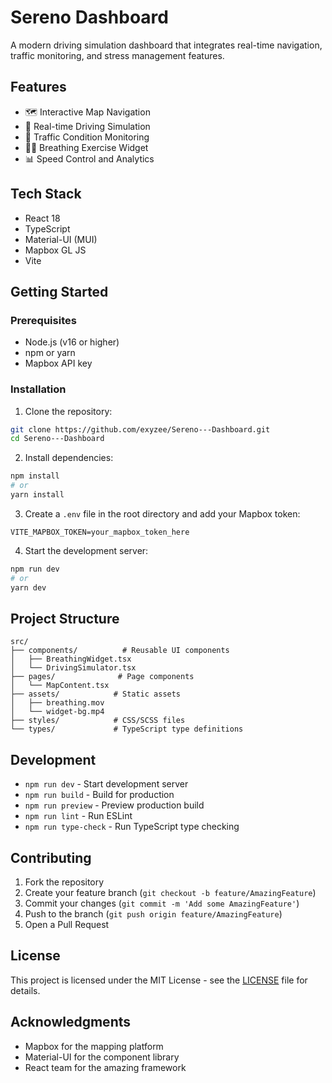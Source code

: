 # Sereno Dashboard

A modern driving simulation dashboard that integrates real-time navigation, traffic monitoring, and stress management features.

## Features

- 🗺️ Interactive Map Navigation
- 🚗 Real-time Driving Simulation
- 🚦 Traffic Condition Monitoring
- 🧘‍♂️ Breathing Exercise Widget
- 📊 Speed Control and Analytics

## Tech Stack

- React 18
- TypeScript
- Material-UI (MUI)
- Mapbox GL JS
- Vite

## Getting Started

### Prerequisites

- Node.js (v16 or higher)
- npm or yarn
- Mapbox API key

### Installation

1. Clone the repository:
```bash
git clone https://github.com/exyzee/Sereno---Dashboard.git
cd Sereno---Dashboard
```

2. Install dependencies:
```bash
npm install
# or
yarn install
```

3. Create a `.env` file in the root directory and add your Mapbox token:
```
VITE_MAPBOX_TOKEN=your_mapbox_token_here
```

4. Start the development server:
```bash
npm run dev
# or
yarn dev
```

## Project Structure

```
src/
├── components/          # Reusable UI components
│   ├── BreathingWidget.tsx
│   └── DrivingSimulator.tsx
├── pages/              # Page components
│   └── MapContent.tsx
├── assets/            # Static assets
│   ├── breathing.mov
│   └── widget-bg.mp4
├── styles/            # CSS/SCSS files
└── types/             # TypeScript type definitions
```

## Development

- `npm run dev` - Start development server
- `npm run build` - Build for production
- `npm run preview` - Preview production build
- `npm run lint` - Run ESLint
- `npm run type-check` - Run TypeScript type checking

## Contributing

1. Fork the repository
2. Create your feature branch (`git checkout -b feature/AmazingFeature`)
3. Commit your changes (`git commit -m 'Add some AmazingFeature'`)
4. Push to the branch (`git push origin feature/AmazingFeature`)
5. Open a Pull Request

## License

This project is licensed under the MIT License - see the [LICENSE](LICENSE) file for details.

## Acknowledgments

- Mapbox for the mapping platform
- Material-UI for the component library
- React team for the amazing framework 